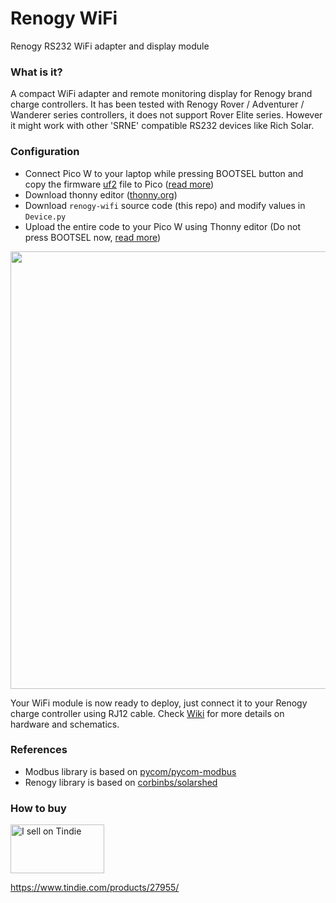 # Renogy WiFi
Renogy RS232 WiFi adapter and display module

### What is it?

A compact WiFi adapter and remote monitoring display for Renogy brand charge controllers. It has been tested with Renogy Rover / Adventurer / Wanderer series controllers, it does not support Rover Elite series. However it might work with other 'SRNE' compatible RS232 devices like Rich Solar.

### Configuration
- Connect Pico W to your laptop while pressing BOOTSEL button and copy the firmware [uf2](https://micropython.org/download/rp2-pico-w/rp2-pico-w-latest.uf2) file to Pico ([read more](https://www.raspberrypi.com/documentation/microcontrollers/micropython.html#drag-and-drop-micropython))
- Download thonny editor ([thonny.org](https://thonny.org/))
- Download `renogy-wifi` source code (this repo) and modify values in `Device.py`
- Upload the entire code to your Pico W using Thonny editor (Do not press BOOTSEL now, [read more](https://www.electromaker.io/blog/article/electromaker-educator-getting-started-with-the-pico-w)) 

<img width="700px" src="https://user-images.githubusercontent.com/111796612/202618561-c0973ac7-efcb-4c31-af6c-e20cfc7628ea.png" />

Your WiFi module is now ready to deploy, just connect it to your Renogy charge controller using RJ12 cable. Check [Wiki](https://github.com/thewestlabs/renogy-wifi/wiki) for more details on hardware and schematics.

### References
- Modbus library is based on [pycom/pycom-modbus](https://github.com/pycom/pycom-modbus/)
- Renogy library is based on [corbinbs/solarshed](https://github.com/corbinbs/solarshed)

### How to buy
<a href="https://www.tindie.com/stores/westlabs/?ref=offsite_badges&utm_source=sellers_cyrils&utm_medium=badges&utm_campaign=badge_medium"><img src="https://d2ss6ovg47m0r5.cloudfront.net/badges/tindie-mediums.png" alt="I sell on Tindie" width="150" height="78"></a>

https://www.tindie.com/products/27955/
